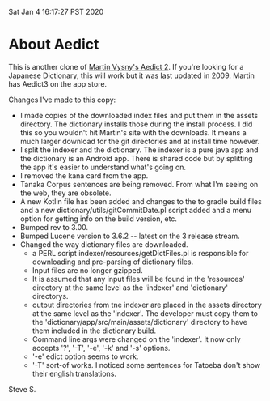 

Sat Jan  4 16:17:27 PST 2020

# About Aedict

This is another clone of
[Martin Vysny's Aedict 2](https://github.com/mvysny/aedict).
If you're looking for a Japanese Dictionary, this will work
but it was last updated in 2009.  Martin has Aedict3 on the 
app store.

Changes I've made to this copy:
* I made copies of the downloaded index files and put them
in the assets directory.  The dictionary installs those
during the install process.  I did this so you wouldn't
hit Martin's site with the downloads.  It means a much
larger download for the git directories and at install time
however.
* I split the indexer and the dictionary.  The indexer
  is a pure java app and the dictionary is an Android app.
  There is shared code but by splitting the app it's easier
  to understand what's going on.
* I removed the kana card from the app.
* Tanaka Corpus sentences are being removed.  From what I'm seeing on
  the web, they are obsolete.
* A new Kotlin file has been added and changes to the to
  gradle build files and a new dictionary/utils/gitCommitDate.pl
  script added and a menu option for getting info on the
  build version, etc.
* Bumped rev to 3.00.
* Bumped Lucene version to 3.6.2 -- latest on the 3 release stream.
* Changed the way dictionary files are downloaded.
    * a PERL script indexer/resources/getDictFiles.pl is responsible
      for downloading and pre-parsing of dictionary files.
    * Input files are no longer gzipped.
    * It is assumed that any input files will be found in the
      'resources' directory at the same level as the 'indexer'
      and 'dictionary' directorys.
    * output directories from tne indexer are placed in the assets
      directory at the same level as the 'indexer'.  The developer
      must copy them to the 'dictionary/app/src/main/assets/dictionary'
      directory to have them included in the dictionary build.
    * Command line args were changed on the 'indexer'.  It now only
      accepts '?', '-T', '-e', '-k' and '-s' options.
    * '-e' edict option seems to work.
    * '-T' sort-of works.  I noticed some sentences for Tatoeba don't
      show their english translations.


Steve S.
